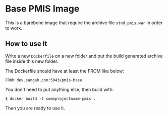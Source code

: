 # Base PMIS Image

This is a barebone image that require the archive 
file `stnd_pmis.war` in order to work.

## How to use it

Write a new `Dockerfile` on a new folder 
and put the build generated archive file inside this new folder.

The Dockerfile should have at least the FROM like below:

    FROM dev.sangah.com:5043/pmis-base

You don't need to put anything else, then build with:

    $ docker build -t someprojectname-pmis .

Then you are ready to use it.